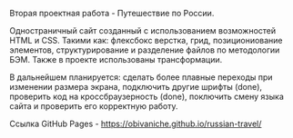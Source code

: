 Вторая проектная работа - Путешествие по России.

Одностраничный сайт созданный с использованием возможностей HTML и CSS. Такими как: флексбокс верстка, грид, позициониование элементов, структурирование и разделение файлов по методологии БЭМ. Также в проекте использованы трансформации.

В дальнейшем планируется: сделать более плавные переходы при изменении размера экрана, подключить другие шрифты (done), проверить код на кроссбраузерность (done), поключить смену языка сайта и проверить его корректную работу.

Ссылка GitHub Pages - https://obivaniche.github.io/russian-travel/
